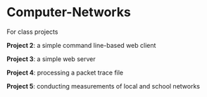 # Computer-Networks
For class projects

**Project 2**: a simple command line-based web client

**Project 3**: a simple web server

**Project 4**: processing a packet trace file

**Project 5**: conducting measurements of local and school networks
